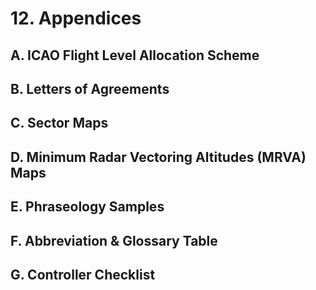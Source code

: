 # 12. Appendices
## A. ICAO Flight Level Allocation Scheme


## B. Letters of Agreements


## C. Sector Maps


## D. Minimum Radar Vectoring Altitudes (MRVA) Maps


## E. Phraseology Samples


## F. Abbreviation & Glossary Table


## G. Controller Checklist